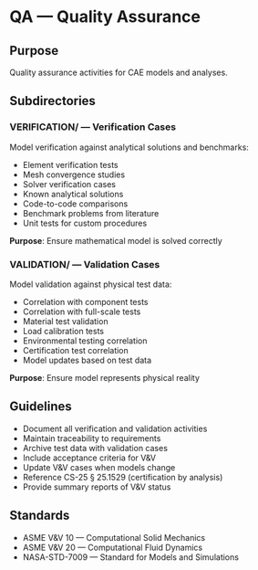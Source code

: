 # QA — Quality Assurance

## Purpose
Quality assurance activities for CAE models and analyses.

## Subdirectories

### VERIFICATION/ — Verification Cases
Model verification against analytical solutions and benchmarks:
- Element verification tests
- Mesh convergence studies
- Solver verification cases
- Known analytical solutions
- Code-to-code comparisons
- Benchmark problems from literature
- Unit tests for custom procedures

**Purpose**: Ensure mathematical model is solved correctly

### VALIDATION/ — Validation Cases
Model validation against physical test data:
- Correlation with component tests
- Correlation with full-scale tests
- Material test validation
- Load calibration tests
- Environmental testing correlation
- Certification test correlation
- Model updates based on test data

**Purpose**: Ensure model represents physical reality

## Guidelines
- Document all verification and validation activities
- Maintain traceability to requirements
- Archive test data with validation cases
- Include acceptance criteria for V&V
- Update V&V cases when models change
- Reference CS-25 § 25.1529 (certification by analysis)
- Provide summary reports of V&V status

## Standards
- ASME V&V 10 — Computational Solid Mechanics
- ASME V&V 20 — Computational Fluid Dynamics
- NASA-STD-7009 — Standard for Models and Simulations
